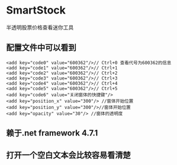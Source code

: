 # SmartStock
半透明股票价格查看迷你工具
## 配置文件中可以看到
    <add key="code0" value="600362"/>// Ctrl+0 查看代号为600362的信息
    <add key="code1" value="600362"/>// Ctrl+1
    <add key="code2" value="600362"/>// Ctrl+2
    <add key="code3" value="600362"/>// Ctrl+3
    <add key="code4" value="600362"/>// Ctrl+4
    <add key="code5" value="600362"/>// Ctrl+5
    <add key="code6" value="关闭窗体的快捷键"/>
    <add key="position_x" value="300"/> //窗体开始位置
    <add key="position_y" value="300"/>//窗体开始位置
    <add key="opacity" value="30"/> //窗体的透明度
## 赖于.net framework 4.7.1 
## 打开一个空白文本会比较容易看清楚
